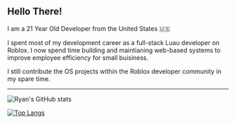 ## Hello There!

I am a 21 Year Old Developer from the United States 🇺🇸

I spent most of my development career as a full-stack Luau developer on Roblox. I now spend time building and maintianing web-based systems to improve employee efficiency for small buisiness.

I still contribute the OS projects within the Roblox developer community in my spare time.

-----

![Ryan's GitHub stats](https://github-readme-stats.vercel.app/api?username=Neohertz&show_icons=true&theme=dracula)

[![Top Langs](https://github-readme-stats.vercel.app/api/top-langs/?username=Neohertz&layout=compact&theme=dracula)](https://github.com/anuraghazra/github-readme-stats)
